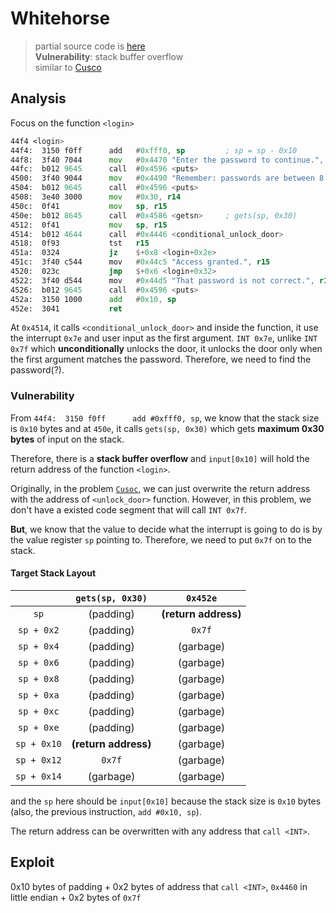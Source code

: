 # Whitehorse
> partial source code is [here](./dump.asm)  
> **Vulnerability**: stack buffer overflow  
> similar to [Cusco](../Cusco/readme.md)

## Analysis
Focus on the function `<login>`
```asm
44f4 <login>
44f4:  3150 f0ff      add	#0xfff0, sp         ; sp = sp - 0x10
44f8:  3f40 7044      mov	#0x4470 "Enter the password to continue.", r15
44fc:  b012 9645      call	#0x4596 <puts>
4500:  3f40 9044      mov	#0x4490 "Remember: passwords are between 8 and 16 characters.", r15
4504:  b012 9645      call	#0x4596 <puts>
4508:  3e40 3000      mov	#0x30, r14
450c:  0f41           mov	sp, r15
450e:  b012 8645      call	#0x4586 <getsn>     ; gets(sp, 0x30)
4512:  0f41           mov	sp, r15
4514:  b012 4644      call	#0x4446 <conditional_unlock_door>
4518:  0f93           tst	r15
451a:  0324           jz	$+0x8 <login+0x2e>
451c:  3f40 c544      mov	#0x44c5 "Access granted.", r15
4520:  023c           jmp	$+0x6 <login+0x32>
4522:  3f40 d544      mov	#0x44d5 "That password is not correct.", r15
4526:  b012 9645      call	#0x4596 <puts>
452a:  3150 1000      add	#0x10, sp
452e:  3041           ret
```

At `0x4514`, it calls `<conditional_unlock_door>` and inside the function, it use the interrupt `0x7e` and user input as the first argument. `INT 0x7e`, unlike `INT 0x7f` which **unconditionally** unlocks the door, it unlocks the door only when the first argument matches the password. Therefore, we need to find the password(?).

### Vulnerability
From `44f4:  3150 f0ff      add	#0xfff0, sp`, we know that the stack size is `0x10` bytes and at `450e`, it calls `gets(sp, 0x30)` which gets **maximum 0x30 bytes** of input on the stack.

Therefore, there is a **stack buffer overflow** and `input[0x10]` will hold the return address of the function `<login>`.

Originally, in the problem [`Cusoc`](../Cusco/readme.md), we can just overwrite the return address with the address of `<unlock_door>` function. However, in this problem, we don't have a existed code segment that will call `INT 0x7f`.

**But**, we know that the value to decide what the interrupt is going to do is by the value register `sp` pointing to. Therefore, we need to put `0x7f` on to the stack.

#### Target Stack Layout
|             |   `gets(sp, 0x30)`   |       `0x452e`       |
| :---------: | :------------------: | :------------------: |
|    `sp`     |      (padding)       | **(return address)** |
| `sp + 0x2`  |      (padding)       |        `0x7f`        |
| `sp + 0x4`  |      (padding)       |      (garbage)       |
| `sp + 0x6`  |      (padding)       |      (garbage)       |
| `sp + 0x8`  |      (padding)       |      (garbage)       |
| `sp + 0xa`  |      (padding)       |      (garbage)       |
| `sp + 0xc`  |      (padding)       |      (garbage)       |
| `sp + 0xe`  |      (padding)       |      (garbage)       |
| `sp + 0x10` | **(return address)** |      (garbage)       |
| `sp + 0x12` |        `0x7f`        |      (garbage)       |
| `sp + 0x14` |      (garbage)       |      (garbage)       |

and the `sp` here should be `input[0x10]` because the stack size is `0x10` bytes (also, the previous instruction, `add #0x10, sp`).

The return address can be overwritten with any address that `call <INT>`.

## Exploit
0x10 bytes of padding + 0x2 bytes of address that `call <INT>`, `0x4460` in little endian + 0x2 bytes of `0x7f`

<!-- solution: {'level_id': 7, 'input': '4141414141414141414141414141414160447f;'} -->
